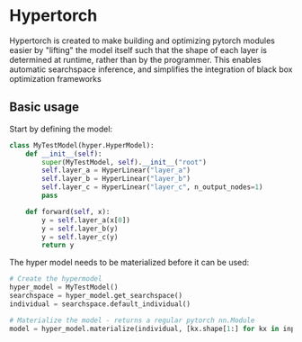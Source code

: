 # Hypertorch 
Hypertorch is created to make building and optimizing pytorch modules easier by "lifting" the model itself such that the shape of each layer is determined at runtime, rather than by the programmer. This enables automatic searchspace inference, and simplifies the integration of black box optimization frameworks

## Basic usage
Start by defining the model:

```python
class MyTestModel(hyper.HyperModel):
    def __init__(self):
        super(MyTestModel, self).__init__("root")
        self.layer_a = HyperLinear("layer_a")
        self.layer_b = HyperLinear("layer_b")
        self.layer_c = HyperLinear("layer_c", n_output_nodes=1)
        pass

    def forward(self, x):
        y = self.layer_a(x[0])
        y = self.layer_b(y)
        y = self.layer_c(y)
        return y
```

The hyper model needs to be materialized before it can be used:

```python
# Create the hypermodel
hyper_model = MyTestModel()
searchspace = hyper_model.get_searchspace()
individual = searchspace.default_individual()

# Materialize the model - returns a regular pytorch nn.Module
model = hyper_model.materialize(individual, [kx.shape[1:] for kx in inputs])
```